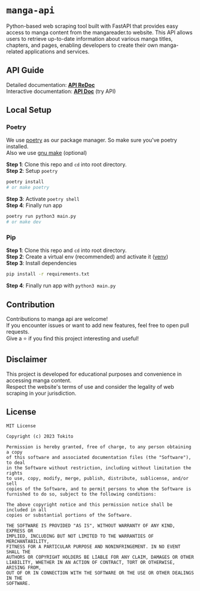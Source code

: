 # `manga-api`

Python-based web scraping tool built with FastAPI that provides easy access to manga content from the mangareader.to website. This API allows users to retrieve up-to-date information about various manga titles, chapters, and pages, enabling developers to create their own manga-related applications and services.

## API Guide

Detailed documentation: [**API ReDoc**](https://manga-apiv1.vercel.app/redoc)\
Interactive documentation: [**API Doc**](https://manga-apiv1.vercel.app/docs) (try API)

## Local Setup

### Poetry
We use [poetry](https://python-poetry.org/) as our package manager. So make sure you've poetry installed.\
Also we use [gnu make](https://www.gnu.org/software/make/) (optional)

**Step 1**: Clone this repo and `cd` into root directory.\
**Step 2**: Setup `poetry`
```bash
poetry install
# or make poetry
```
**Step 3**: Activate `poetry shell`\
**Step 4**: Finally run app
```bash
poetry run python3 main.py
# or make dev
```

### Pip
**Step 1**: Clone this repo and `cd` into root directory.\
**Step 2**: Create a virtual env (recommended) and activate it ([venv](https://docs.python.org/3/library/venv.html))\
**Step 3**: Install dependencies
```bash
pip install -r requirements.txt
```
**Step 4**: Finally run app with `python3 main.py`

## Contribution

Contributions to manga api are welcome!\
If you encounter issues or want to add new features, feel free to open pull requests.\
Give a ⭐️ if you find this project interesting and useful!

## Disclaimer

This project is developed for educational purposes and convenience in accessing manga content.\
Respect the website's terms of use and consider the legality of web scraping in your jurisdiction.

## License
```
MIT License

Copyright (c) 2023 Tokito

Permission is hereby granted, free of charge, to any person obtaining a copy
of this software and associated documentation files (the "Software"), to deal
in the Software without restriction, including without limitation the rights
to use, copy, modify, merge, publish, distribute, sublicense, and/or sell
copies of the Software, and to permit persons to whom the Software is
furnished to do so, subject to the following conditions:

The above copyright notice and this permission notice shall be included in all
copies or substantial portions of the Software.

THE SOFTWARE IS PROVIDED "AS IS", WITHOUT WARRANTY OF ANY KIND, EXPRESS OR
IMPLIED, INCLUDING BUT NOT LIMITED TO THE WARRANTIES OF MERCHANTABILITY,
FITNESS FOR A PARTICULAR PURPOSE AND NONINFRINGEMENT. IN NO EVENT SHALL THE
AUTHORS OR COPYRIGHT HOLDERS BE LIABLE FOR ANY CLAIM, DAMAGES OR OTHER
LIABILITY, WHETHER IN AN ACTION OF CONTRACT, TORT OR OTHERWISE, ARISING FROM,
OUT OF OR IN CONNECTION WITH THE SOFTWARE OR THE USE OR OTHER DEALINGS IN THE
SOFTWARE.
```
